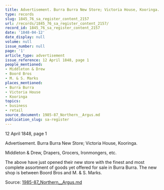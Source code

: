 ```yaml
---
title: Advertisement. Burra Burra New Store; Victoria House, Kooringa.
type: records
slug: 1845_76_sa_register_content_2157
url: /records/1845_76_sa_register_content_2157/
record_id: 1845_76_sa_register_content_2157
date: '1848-04-12'
date_display: null
volume: null
issue_number: null
page: '1'
article_type: advertisement
issue_reference: 12 April 1848, page 1
people_mentioned:
- Middleton & Drew
- Boord Bros
- M. & S. Marks
places_mentioned:
- Burra Burra
- Victoria House
- Kooringa
topics:
- business
- retail
source_document: 1985-87_Northern__Argus.md
publication_slug: sa-register
---
```


12 April 1848, page 1

Advertisement.  Burra Burra New Store; Victoria House, Kooringa.

Middleton & Drew, Drapers, Grocers, Ironmongers, etc.

The above have just opened their new store with the finest and most complete assortment of goods yet offered for sale in Burra Burra.  The new shop is between Boord Bros and M. & S. Marks.

Source: [1985-87_Northern__Argus.md](/downloads/markdown/1985-87_Northern__Argus.md)

